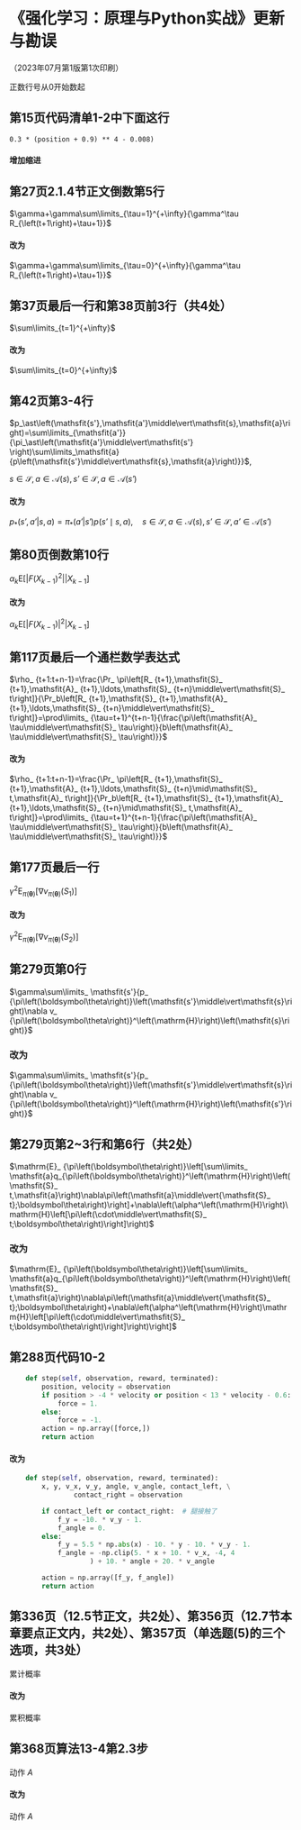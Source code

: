 # 《强化学习：原理与Python实战》更新与勘误

（2023年07月第1版第1次印刷）

正数行号从0开始数起


## 第15页代码清单1-2中下面这行

```0.3 * (position + 0.9) ** 4 - 0.008)```

#### 增加缩进


## 第27页2.1.4节正文倒数第5行

$\gamma+\gamma\sum\limits_{\tau=1}^{+\infty}{\gamma^\tau R_{\left(t+1\right)+\tau+1}}$

#### 改为

$\gamma+\gamma\sum\limits_{\tau=0}^{+\infty}{\gamma^\tau R_{\left(t+1\right)+\tau+1}}$


## 第37页最后一行和第38页前3行（共4处）

$\sum\limits_{t=1}^{+\infty}$

#### 改为

$\sum\limits_{t=0}^{+\infty}$


## 第42页第3-4行

$p_\ast\left(\mathsfit{s'},\mathsfit{a'}\middle\vert\mathsfit{s},\mathsfit{a}\right)=\sum\limits_{\mathsfit{a'}}{\pi_\ast\left(\mathsfit{a'}\middle\vert\mathsfit{s'} \right)\sum\limits_\mathsfit{a}{p\left(\mathsfit{s'}\middle\vert\mathsfit{s},\mathsfit{a}\right)}}$,

$\mathsfit{s}\in\mathcal{S},\mathsfit{a}\in\mathcal{A}\left(\mathsfit{s}\right),\mathsfit{s'}\in\mathcal{S},\mathsfit{a}\in\mathcal{A}\left(\mathsfit{s'}\right)$

#### 改为

$p_\ast\left({\mathsfit{s'},\mathsfit{a'}|\mathsfit{s},\mathsfit{a}}\right)=\pi_\ast\left(\mathsfit{a'}\middle\vert\mathsfit{s'}\right)p\left( \mathsfit{s'}\mid\mathsfit{s},\mathsfit{a}\right),\quad\mathsfit{s}\in\mathcal{S},\mathsfit{a}\in\mathcal{A}\left(\mathsfit{s}\right),\mathsfit{s'}\in\mathcal{S},\mathsfit{a'}\in\mathcal{A}\left(\mathsfit{s'}\right)$


## 第80页倒数第10行

$\alpha_ k\mathrm{E}\left[\left|F{\left(X_ {k-1}\right)}^2\right|\middle\vert{X}_ {k-1}\right]$

#### 改为

$\alpha_ k\mathrm{E}\left[\left|F\left(X_ {k-1}\right)\right|^2\middle\vert{X}_ {k-1}\right]$


## 第117页最后一个通栏数学表达式

$\rho_ {t+1:t+n-1}=\frac{\Pr_ \pi\left[R_ {t+1},\mathsfit{S}_ {t+1},\mathsfit{A}_ {t+1},\ldots,\mathsfit{S}_ {t+n}\middle\vert\mathsfit{S}_ t\right]}{\Pr_b\left[R_ {t+1},\mathsfit{S}_ {t+1},\mathsfit{A}_ {t+1},\ldots,\mathsfit{S}_ {t+n}\middle\vert\mathsfit{S}_ t\right]}=\prod\limits_ {\tau=t+1}^{t+n-1}{\frac{\pi\left(\mathsfit{A}_ \tau\middle\vert\mathsfit{S}_ \tau\right)}{b\left(\mathsfit{A}_ \tau\middle\vert\mathsfit{S}_ \tau\right)}}$

#### 改为

$\rho_ {t+1:t+n-1}=\frac{\Pr_ \pi\left[R_ {t+1},\mathsfit{S}_ {t+1},\mathsfit{A}_ {t+1},\ldots,\mathsfit{S}_ {t+n}\mid\mathsfit{S}_ t,\mathsfit{A}_ t\right]}{\Pr_b\left[R_ {t+1},\mathsfit{S}_ {t+1},\mathsfit{A}_ {t+1},\ldots,\mathsfit{S}_ {t+n}\mid\mathsfit{S}_ t,\mathsfit{A}_ t\right]}=\prod\limits_ {\tau=t+1}^{t+n-1}{\frac{\pi\left(\mathsfit{A}_ \tau\middle\vert\mathsfit{S}_ \tau\right)}{b\left(\mathsfit{A}_ \tau\middle\vert\mathsfit{S}_ \tau\right)}}$


## 第177页最后一行

$\gamma^2\mathrm{E}_ {\pi\left(\boldsymbol\theta\right)}\left[\nabla{v_ {\pi\left(\boldsymbol\theta\right)}}\left(\mathsfit{S}_ 1\right)\right]$

#### 改为

$\gamma^2\mathrm{E}_ {\pi\left(\boldsymbol\theta\right)}\left[\nabla{v_ {\pi\left(\boldsymbol\theta\right)}}\left(\mathsfit{S}_ 2\right)\right]$


## 第279页第0行

$\gamma\sum\limits_ \mathsfit{s'}{p_ {\pi\left(\boldsymbol\theta\right)}\left(\mathsfit{s'}\middle\vert\mathsfit{s}\right)\nabla v_ {\pi\left(\boldsymbol\theta\right)}^\left(\mathrm{H}\right)\left(\mathsfit{s}\right)}$

### 改为

$\gamma\sum\limits_ \mathsfit{s'}{p_ {\pi\left(\boldsymbol\theta\right)}\left(\mathsfit{s'}\middle\vert\mathsfit{s}\right)\nabla v_ {\pi\left(\boldsymbol\theta\right)}^\left(\mathrm{H}\right)\left(\mathsfit{s'}\right)}$


## 第279页第2~3行和第6行（共2处）

$\mathrm{E}_ {\pi\left(\boldsymbol\theta\right)}\left[\sum\limits_ \mathsfit{a}q_{\pi\left(\boldsymbol\theta\right)}^\left(\mathrm{H}\right)\left(\mathsfit{S}_ t,\mathsfit{a}\right)\nabla\pi\left(\mathsfit{a}\middle\vert{\mathsfit{S}_ t};\boldsymbol\theta\right)\right]+\nabla\left(\alpha^\left(\mathrm{H}\right)\mathrm{H}\left[\pi\left(\cdot\middle\vert\mathsfit{S}_ t;\boldsymbol\theta\right)\right]\right)$

### 改为

$\mathrm{E}_ {\pi\left(\boldsymbol\theta\right)}\left[\sum\limits_ \mathsfit{a}q_{\pi\left(\boldsymbol\theta\right)}^\left(\mathrm{H}\right)\left(\mathsfit{S}_ t,\mathsfit{a}\right)\nabla\pi\left(\mathsfit{a}\middle\vert{\mathsfit{S}_ t};\boldsymbol\theta\right)+\nabla\left(\alpha^\left(\mathrm{H}\right)\mathrm{H}\left[\pi\left(\cdot\middle\vert\mathsfit{S}_ t;\boldsymbol\theta\right)\right]\right)\right]$

## 第288页代码10-2

```python
    def step(self, observation, reward, terminated):
        position, velocity = observation
        if position > -4 * velocity or position < 13 * velocity - 0.6:
            force = 1.
        else:
            force = -1.
        action = np.array([force,])
        return action
```

#### 改为

```python
    def step(self, observation, reward, terminated):
        x, y, v_x, v_y, angle, v_angle, contact_left, \
                contact_right = observation

        if contact_left or contact_right:  # 腿接触了
            f_y = -10. * v_y - 1.
            f_angle = 0.
        else:
            f_y = 5.5 * np.abs(x) - 10. * y - 10. * v_y - 1.
            f_angle = -np.clip(5. * x + 10. * v_x, -4, 4
                    ) + 10. * angle + 20. * v_angle

        action = np.array([f_y, f_angle])
        return action
```


## 第336页（12.5节正文，共2处）、第356页（12.7节本章要点正文内，共2处）、第357页（单选题(5)的三个选项，共3处）

累计概率

#### 改为

累积概率


## 第368页算法13-4第2.3步

动作 $A$

#### 改为

动作 $\mathsfit{A}$


